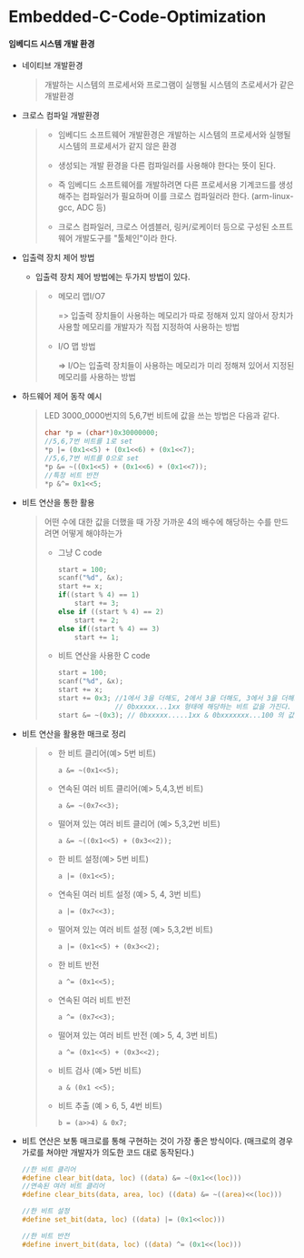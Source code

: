 # Embedded-C-Code-Optimization
#### 임베디드 시스템 개발 환경

- 네이티브 개발환경

  > 개발하는 시스템의 프로세서와 프로그램이 실행될 시스템의 츠로세서가 같은 개발환경

- 크로스 컴파일 개발환경

  > - 임베디드 소프트웨어 개발환경은 개발하는 시스템의 프로세서와 실행될 시스템의 프로세서가 같지 않은 환경
  >
  > - 생성되는 개발 환경을 다른 컴파일러를 사용해야 한다는 뜻이 된다.
  > - 즉 임베디드 소프트웨어를 개발하려면 다른 프로세서용 기계코드를 생성해주는 컴파일러가 필요하며 이를 크로스 컴파일러라 한다. (arm-linux-gcc, ADC 등)
  > - 크로스 컴파일러, 크로스 어셈블러, 링커/로케이터 등으로 구성된 소프트웨어 개발도구를 "툴체인"이라 한다.

- 입출력 장치 제어 방법

  - 입출력 장치 제어 방법에는 두가지 방법이 있다.

  > - 메모리 맵I/O7
  >
  >   => 입출력 장치들이 사용하는 메모리가 따로 정해져 있지 않아서 장치가 사용할 메모리를 개발자가 직접 지정하여 사용하는 방법
  >
  > - I/O 맵 방법
  >
  >   => I/O는 입출력 장치들이 사용하는 메모리가 미리 정해져 있어서 지정된 메모리를 사용하는 방법

- 하드웨어 제어 동작 예시

  > LED 3000_0000번지의 5,6,7번 비트에 값을 쓰는 방법은 다음과 같다.
  >
  > ```c
  > char *p = (char*)0x30000000;
  > //5,6,7번 비트를 1로 set
  > *p |= (0x1<<5) + (0x1<<6) + (0x1<<7);
  > //5,6,7번 비트를 0으로 set
  > *p &= ~((0x1<<5) + (0x1<<6) + (0x1<<7));
  > //특정 비트 반전
  > *p &^= 0x1<<5;
  > ```

- 비트 연산을 통한 활용

  > 어떤 수에 대한 값을 더했을 때 가장 가까운 4의 배수에 해당하는 수를 만드려면 어떻게 해야하는가
  >
  > - 그냥 C code
  >
  >   ```c
  >   start = 100;
  >   scanf("%d", &x);
  >   start += x;
  >   if((start % 4) == 1)
  >       start += 3;
  >   else if ((start % 4) == 2)
  >       start += 2;
  >   else if((start % 4) == 3)
  >       start += 1;
  >   ```
  >
  > - 비트 연산을 사용한 C code
  >
  >   ```c
  >   start = 100;
  >   scanf("%d", &x);
  >   start += x;
  >   start += 0x3; //1에서 3을 더해도, 2에서 3을 더해도, 3에서 3을 더해도, 4에서 3을 더해도 
  >   				// 0bxxxxx...1xx 형태에 해당하는 비트 값을 가진다.
  >   start &= ~(0x3); // 0bxxxxx.....1xx & 0bxxxxxxx...100 의 값은 0b100이 되기에 4의 배수에 해당하는 값이 된다.
  >   ```

- 비트 연산을 활용한 매크로 정리

  > - 한 비트 클리어(예> 5번 비트)
  >
  >   `a &= ~(0x1<<5);`
  >
  > - 연속된 여러 비트 클리어(예> 5,4,3,번 비트)
  >
  >   `a &= ~(0x7<<3);`
  >
  > - 떨어져 있는 여러 비트 클리어 (예> 5,3,2번 비트)
  >
  >   `a &= ~((0x1<<5) + (0x3<<2));`
  >
  > 
  >
  > - 한 비트 설정(예> 5번 비트) 
  >
  >   `a |= (0x1<<5); `
  >
  > - 연속된 여러 비트 설정 (예> 5, 4, 3번 비트) 
  >
  >   `a |= (0x7<<3);`
  >
  > - 떨어져 있는 여러 비트 설정 (예> 5,3,2번 비트)
  >
  >   `a |= (0x1<<5) + (0x3<<2);`
  >
  > 
  >
  > - 한 비트 반전
  >
  >   `a ^= (0x1<<5);`
  >
  > - 연속된 여러 비트 반전
  >
  >   `a ^= (0x7<<3);`
  >
  > - 떨어져 있는 여러 비트 반전 (예> 5, 4, 3번 비트) 
  >
  >   `a ^= (0x1<<5) + (0x3<<2);`
  >
  >   
  >
  > - 비트 검사 (예> 5번 비트)
  >
  >   `a & (0x1 <<5);`
  >
  >   
  >
  > - 비트 추출 (예 > 6, 5, 4번 비트)
  >
  >   `b = (a>>4) & 0x7;`
  
- 비트 연산은 보통 매크로를 통해 구현하는 것이 가장 좋은 방식이다. (매크로의 경우 가로를 쳐야만 개발자가 의도한 코드 대로 동작된다.)

  ```c
  //한 비트 클리어
  #define clear_bit(data, loc) ((data) &= ~(0x1<<(loc)))
  //연속된 여러 비트 클리어
  #define clear_bits(data, area, loc) ((data) &= ~((area)<<(loc)))
  
  //한 비트 설정
  #define set_bit(data, loc) ((data) |= (0x1<<loc)))
  
  //한 비트 반전
  #define invert_bit(data, loc) ((data) ^= (0x1<<(loc)))
  ```

  


